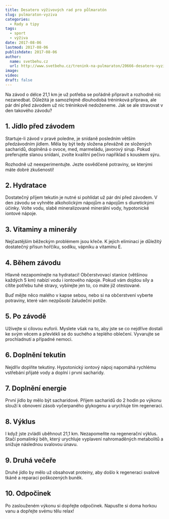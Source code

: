 ```yaml
---
title: Desatero výživových rad pro půlmaratón
slug: pulmaraton-vyziva
categories:
  - Rady a tipy
tags:
  - sport
  - výživa
date: 2017-08-06
lastmod: 2017-08-06
publishdate: 2017-08-06
author:
  name: svetbehu.cz
  url: http://www.svetbehu.cz/trenink-na-pulmaraton/20666-desatero-vyzivovych-rad-pro-pulmaraton/
image:
video:
draft: false
---
```


Na závod o délce 21,1 km je už potřeba se pořádně připravit a rozhodně nic nezanedbat.<!--more--> Důležitá je samozřejmě dlouhodobá tréninková příprava, ale pár dní před závodem už nic tréninkově nedoženeme. Jak se ale stravovat v den takového závodu?

## 1. Jídlo před závodem

Startuje-li závod v pravé poledne, je snídaně posledním větším předzávodním jídlem. Měla by být tedy složena převážně ze složených sacharidů, doplněná o ovoce, med, marmeládu, javorový sirup. Pokud preferujete slanou snídani, zvolte kvalitní pečivo například s kouskem sýru.

Rozhodně už neexperimentujte. Jezte osvědčené potraviny, se kterými máte dobré zkušenosti!

## 2. Hydratace

Dostatečný příjem tekutin je nutné si pohlídat už pár dní před závodem. V den závodu se vyhněte alkoholickým nápojům a nápojům s diuretickými účinky. Volte vodu, slabě mineralizované minerální vody, hypotonické iontové nápoje.

## 3. Vitaminy a minerály

Nejčastějším běžeckým problémem jsou křeče. K jejich eliminaci je důležitý dostatečný přísun hořčíku, sodíku, vápníku a vitaminu E.

## 4. Během závodu

Hlavně nezapomínejte na hydrataci! Občerstvovací stanice (většinou každých 5 km) nabízí vodu i iontového nápoje. Pokud vám dojdou síly a cítíte potřebu tuhé stravy, vybírejte jen to, co máte již otestované.

Buď mějte něco malého v kapse sebou, nebo si na občerstvení vyberte potraviny, které vám nezpůsobí žaludeční potíže.

## 5. Po závodě

Užívejte si cílovou euforii. Myslete však na to, aby jste se co nejdříve dostali ke svým věcem a převlékli se do suchého a teplého oblečení. Vyvarujte se prochladnutí a případné nemoci.

## 6. Doplnění tekutin

Nejdřív doplňte tekutiny. Hypotonický iontový nápoj napomáhá rychlému vstřebání přijaté vody a doplní i první sacharidy.

## 7. Doplnění energie

První jídlo by mělo být sacharidové. Přijem sacharidů do 2 hodin po výkonu slouží k obnovení zásob vyčerpaného glykogenu a urychluje tím regeneraci.

## 8. Výklus

I když jste zvládli uběhnout 21,1 km. Nezapomeňte na regenerační výklus. Stačí pomalinký běh, který urychluje vyplavení nahromaděných metabolitů a snižuje následnou svalovou únavu.

## 9. Druhá večeře

Druhé jídlo by mělo už obsahovat proteiny, aby došlo k regeneraci svalové tkáně a reparaci poškozených buněk.

## 10. Odpočinek

Po zaslouženém výkonu si dopřejte odpočinek. Napusťte si doma horkou vanu a dopřejte svému tělu relax!
